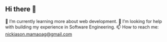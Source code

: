 ## Hi there 👋
🌱 I’m currently learning more about web development.
🤔 I’m looking for help with building my experience in Software Engineering.
📫 How to reach me: nickjason.mamaoag@gmail.com

<!--
**nick-mama/nick-mama** is a ✨ _special_ ✨ repository because its `README.md` (this file) appears on your GitHub profile.

Here are some ideas to get you started:

- 🔭 I’m currently working on ...
- 🌱 I’m currently learning ...
- 👯 I’m looking to collaborate on ...
- 🤔 I’m looking for help with ...
- 💬 Ask me about ...
- 📫 How to reach me: ...
- 😄 Pronouns: ...
- ⚡ Fun fact: ...
-->
